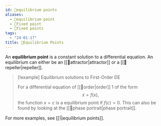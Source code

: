 ```yaml
---
id: 📘equilibrium points
aliases:
  - 📘equilibrium point
  - 📘fixed point
  - 📘fixed points
tags:
  - "24-01-17"
title: 📘Equilibrium Points
---
```


An **equilibrium point** is a constant solution to a differential equation. An equilibrium can either be an [[📘attractor|attractor]] or a [[📘repeller|repeller]]. 

> [!example] Equilibrium solutions to First-Order DE
> 
> For a differential equation of [[📘order|order]] 1 of the form 
> $$
> \dot{x}=f(x),
> $$
> the function $x=c$ is a equilibrium point if $f(c)=0$. This can also be found by looking at the [[📕phase portrait|phase portrait]].

For more examples, see [[🗒️equilibrium points]].

